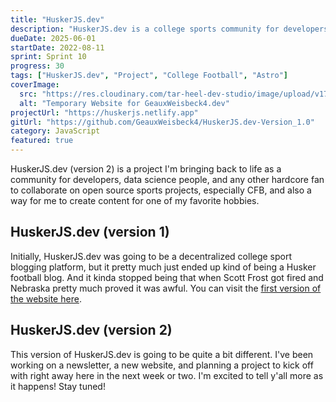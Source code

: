 ```yaml
---
title: "HuskerJS.dev"
description: "HuskerJS.dev is a college sports community for developers and computer scientists to meet and talk about sports and work on open source projects."
dueDate: 2025-06-01
startDate: 2022-08-11
sprint: Sprint 10
progress: 30
tags: ["HuskerJS.dev", "Project", "College Football", "Astro"]
coverImage:
  src: "https://res.cloudinary.com/tar-heel-dev-studio/image/upload/v1734273111/huskerjsdevoldie_myxenf.png"
  alt: "Temporary Website for GeauxWeisbeck4.dev"
projectUrl: "https://huskerjs.netlify.app"
gitUrl: "https://github.com/GeauxWeisbeck4/HuskerJS.dev-Version_1.0"
category: JavaScript
featured: true
---
```


HuskerJS.dev (version 2) is a project I'm bringing back to life as a community for developers, data science people, and any other hardcore fan to collaborate on open source sports projects, especially CFB, and also a way for me to create content for one of my favorite hobbies.

## HuskerJS.dev (version 1)

Initially, HuskerJS.dev was going to be a decentralized college sport blogging platform, but it pretty much just ended up kind of being a Husker football blog. And it kinda stopped being that when Scott Frost got fired and Nebraska pretty much proved it was awful. You can visit the [first version of the website here](https://huskerjs.netlify.app).

## HuskerJS.dev (version 2)

This version of HuskerJS.dev is going to be quite a bit different. I've been working on a newsletter, a new website, and planning a project to kick off with right away here in the next week or two. I'm excited to tell y'all more as it happens! Stay tuned!


